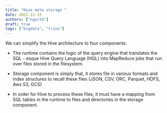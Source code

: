 ```yaml
---
title: "Hive meta storage "
date: 2022-11-15
authors: ["ngoctd"]
draft: true
tags: ["bigdata", "trino"]
---
```


We can simplify the Hive architecture to four components:

- The runtime contains the logic of the query engine that translates the SQL - esque Hive Query Language (HQL) into MapReduce jobs that run over files stored in the filesystem.

- Storage component is simply that, it stores file in various formats and index structures to recall these files (JSON, CSV, ORC, Parquet, HDFS, Aws S3, GCS)

- In order for Hive to process these files, it must have a mapping from SQL tables in the runtime to files and directories in the storage component. 

